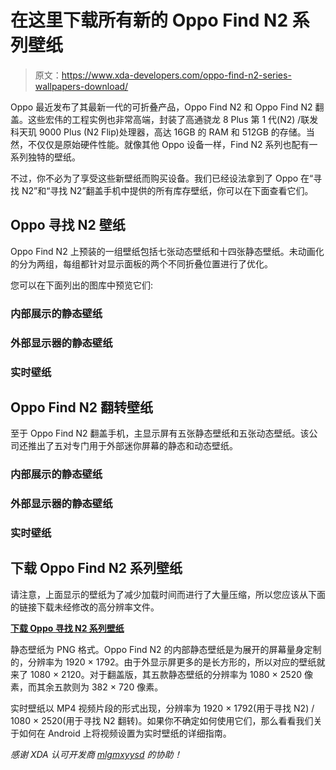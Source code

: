 # 在这里下载所有新的 Oppo Find N2 系列壁纸

> 原文：<https://www.xda-developers.com/oppo-find-n2-series-wallpapers-download/>

Oppo 最近发布了其最新一代的可折叠产品，Oppo Find N2 和 Oppo Find N2 翻盖。这些宏伟的工程实例也非常高端，封装了高通骁龙 8 Plus 第 1 代(N2) /联发科天玑 9000 Plus (N2 Flip)处理器，高达 16GB 的 RAM 和 512GB 的存储。当然，不仅仅是原始硬件性能。就像其他 Oppo 设备一样，Find N2 系列也配有一系列独特的壁纸。

不过，你不必为了享受这些新壁纸而购买设备。我们已经设法拿到了 Oppo 在“寻找 N2”和“寻找 N2”翻盖手机中提供的所有库存壁纸，你可以在下面查看它们。

## Oppo 寻找 N2 壁纸

Oppo Find N2 上预装的一组壁纸包括七张动态壁纸和十四张静态壁纸。未动画化的分为两组，每组都针对显示面板的两个不同折叠位置进行了优化。

您可以在下面列出的图库中预览它们:

### 内部展示的静态壁纸

### 外部显示器的静态壁纸

### 实时壁纸

## Oppo Find N2 翻转壁纸

至于 Oppo Find N2 翻盖手机，主显示屏有五张静态壁纸和五张动态壁纸。该公司还推出了五对专门用于外部迷你屏幕的静态和动态壁纸。

### 内部展示的静态壁纸

### 外部显示器的静态壁纸

### 实时壁纸

## 下载 Oppo Find N2 系列壁纸

请注意，上面显示的壁纸为了减少加载时间而进行了大量压缩，所以您应该从下面的链接下载未经修改的高分辨率文件。

**[下载 Oppo 寻找 N2 系列壁纸](https://mega.nz/file/ZkIl0AiA#A4RK01Kud9A7vs_vX_SVHYJC0dJLdH3V90VOBHvf9dY)**

静态壁纸为 PNG 格式。Oppo Find N2 的内部静态壁纸是为展开的屏幕量身定制的，分辨率为 1920 × 1792。由于外显示屏更多的是长方形的，所以对应的壁纸就来了 1080 × 2120。对于翻盖版，其五款静态壁纸的分辨率为 1080 × 2520 像素，而其余五款则为 382 × 720 像素。

实时壁纸以 MP4 视频片段的形式出现，分辨率为 1920 × 1792(用于寻找 N2) / 1080 × 2520(用于寻找 N2 翻转)。如果你不确定如何使用它们，那么看看我们关于如何在 Android 上将视频设置为实时壁纸的详细指南。

*感谢 XDA 认可开发商 [mlgmxyysd](https://forum.xda-developers.com/m/mlgmxyysd.8430637/) 的协助！*